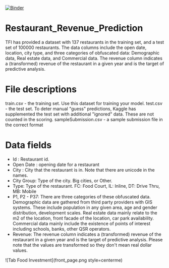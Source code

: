 [![Binder](https://mybinder.org/badge_logo.svg)](https://mybinder.org/v2/gh/mashwinmuthiah/Restaurant_Revenue_Prediction/master)

# Restaurant_Revenue_Prediction
TFI has provided a dataset with 137 restaurants in the training set, and a test set of 100000 restaurants. The data columns include the open date, location, city type, and three categories of obfuscated data: Demographic data, Real estate data, and Commercial data. The revenue column indicates a (transformed) revenue of the restaurant in a given year and is the target of predictive analysis. 

# File descriptions
train.csv - the training set. Use this dataset for training your model. 
test.csv - the test set. To deter manual "guess" predictions, Kaggle has supplemented the test set with additional "ignored" data. These are not counted in the scoring.
sampleSubmission.csv - a sample submission file in the correct format

# Data fields
* Id : Restaurant id. 
* Open Date : opening date for a restaurant
* City : City that the restaurant is in. Note that there are unicode in the names. 
* City Group: Type of the city. Big cities, or Other. 
* Type: Type of the restaurant. FC: Food Court, IL: Inline, DT: Drive Thru, MB: Mobile
* P1, P2 - P37: There are three categories of these obfuscated data. Demographic data are gathered from third party providers with GIS systems. These include population in any given area, age and gender distribution, development scales. Real estate data mainly relate to the m2 of the location, front facade of the location, car park availability. Commercial data mainly include the existence of points of interest including schools, banks, other QSR operators.
* Revenue: The revenue column indicates a (transformed) revenue of the restaurant in a given year and is the target of predictive analysis. Please note that the values are transformed so they don't mean real dollar values. 

![Tab Food Investment](front_page.png style=centerme)
